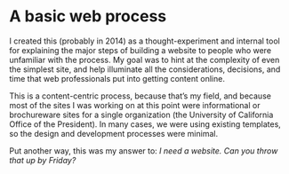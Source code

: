 # A basic web process

I created this (probably in 2014) as a thought-experiment and internal tool for explaining the major steps of building a website to people who were unfamiliar with the process. My goal was to hint at the complexity of even the simplest site, and help illuminate all the considerations, decisions, and time that web professionals put into getting content online.

This is a content-centric process, because that’s my field, and because most of the sites I was working on at this point were informational or brochureware sites for a single organization (the University of California Office of the President). In many cases, we were using existing templates, so the design and development  processes were minimal.

Put another way, this was my answer to: *I need a website. Can you throw that up by Friday?*

